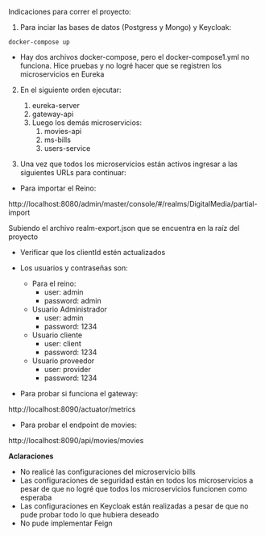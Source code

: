 Indicaciones para correr el proyecto:

1. Para inciar las bases de datos (Postgress y Mongo) y Keycloak:  

`docker-compose up ` 

- Hay dos archivos docker-compose, pero el docker-compose1.yml no funciona. Hice pruebas y no logré hacer que se registren los microservicios en Eureka

2. En el siguiente orden ejecutar:
   1. eureka-server
   2. gateway-api
   3. Luego los demás microservicios:
      1. movies-api
      2. ms-bills
      3. users-service

3. Una vez que todos los microservicios están activos ingresar a las siguientes URLs para continuar:

- Para importar el Reino:

http://localhost:8080/admin/master/console/#/realms/DigitalMedia/partial-import

Subiendo el archivo realm-export.json que se encuentra en la raíz del proyecto

- Verificar que los clientId estén actualizados
- Los usuarios y contraseñas son:
  - Para el reino: 
    - user: admin
    - password: admin
  - Usuario Administrador
    - user: admin
    - password: 1234
  - Usuario cliente
    - user: client
    - password: 1234
  - Usuario proveedor
    - user: provider
    - password: 1234
    
- Para probar si funciona el gateway:

http://localhost:8090/actuator/metrics

- Para probar el endpoint de movies:

http://localhost:8090/api/movies/movies


**Aclaraciones**
- No realicé las configuraciones del microservicio bills
- Las configuraciones de seguridad están en todos los microservicios a pesar de que no logré que todos los microservicios funcionen como esperaba
- Las configuraciones en Keycloak están realizadas a pesar de que no pude probar todo lo que hubiera deseado
- No pude implementar Feign